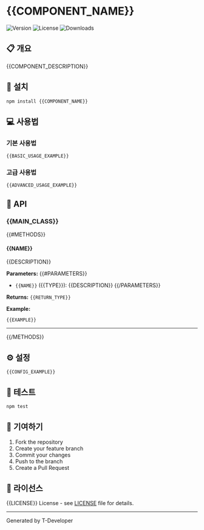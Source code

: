 # {{COMPONENT_NAME}}

![Version](https://img.shields.io/badge/version-{{VERSION}}-green)
![License](https://img.shields.io/badge/license-{{LICENSE}}-yellow)
![Downloads](https://img.shields.io/badge/downloads-{{DOWNLOADS}}-blue)

## 📋 개요

{{COMPONENT_DESCRIPTION}}

## 🚀 설치

```bash
npm install {{COMPONENT_NAME}}
```

## 💻 사용법

### 기본 사용법

```{{LANGUAGE}}
{{BASIC_USAGE_EXAMPLE}}
```

### 고급 사용법

```{{LANGUAGE}}
{{ADVANCED_USAGE_EXAMPLE}}
```

## 📖 API

### {{MAIN_CLASS}}

{{#METHODS}}
#### {{NAME}}

{{DESCRIPTION}}

**Parameters:**
{{#PARAMETERS}}
- `{{NAME}}` ({{TYPE}}): {{DESCRIPTION}}
{{/PARAMETERS}}

**Returns:** `{{RETURN_TYPE}}`

**Example:**
```{{LANGUAGE}}
{{EXAMPLE}}
```

---
{{/METHODS}}

## ⚙️ 설정

```{{LANGUAGE}}
{{CONFIG_EXAMPLE}}
```

## 🧪 테스트

```bash
npm test
```

## 🤝 기여하기

1. Fork the repository
2. Create your feature branch
3. Commit your changes
4. Push to the branch
5. Create a Pull Request

## 📄 라이선스

{{LICENSE}} License - see [LICENSE](LICENSE) file for details.

---

Generated by T-Developer
